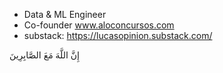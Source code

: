 - Data & ML Engineer
- Co-founder www.aloconcursos.com
-  substack: https://lucasopinion.substack.com/

إِنَّ اللَّهَ مَعَ الصَّابِرِينَ
